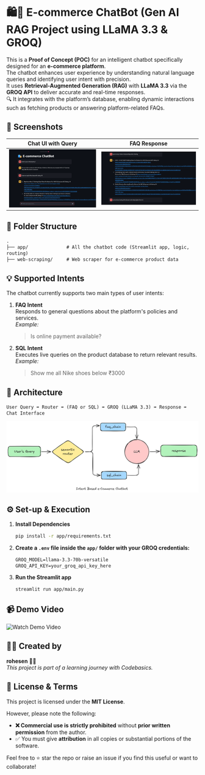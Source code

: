 # 🛍️💬 E-commerce ChatBot (Gen AI RAG Project using LLaMA 3.3 & GROQ)

This is a **Proof of Concept (POC)** for an intelligent chatbot specifically designed for an **e-commerce platform**.  
The chatbot enhances user experience by understanding natural language queries and identifying user intent with precision.   
It uses **Retrieval-Augmented Generation (RAG)** with **LLaMA 3.3** via the **GROQ API** to deliver accurate and real-time responses.  
🔍 It integrates with the platform’s database, enabling dynamic interactions such as fetching products or answering platform-related FAQs.  

## 📸 Screenshots

| Chat UI with Query | FAQ Response |
|--------------------|---------------|
| ![Chat UI](app/resources/Chatbot_UI.png) |![FAQ](app/resources/FAQ.png) |


## 📁 Folder Structure

```
.
├── app/              # All the chatbot code (Streamlit app, logic, routing)
├── web-scraping/     # Web scraper for e-commerce product data
```

## 💡 Supported Intents

The chatbot currently supports two main types of user intents:

1. **FAQ Intent**  
   Responds to general questions about the platform's policies and services.  
   _Example:_  
   > Is online payment available?

2. **SQL Intent**  
   Executes live queries on the product database to return relevant results.  
   _Example:_  
   > Show me all Nike shoes below ₹3000


## 🧠 Architecture

```
User Query ➡️ Router ➡️ (FAQ or SQL) ➡️ GROQ (LLaMA 3.3) ➡️ Response ➡️ Chat Interface
```

![FAQ](app/resources/architecture-diagram.png)



## ⚙️ Set-up & Execution

1. **Install Dependencies**

   ```bash
   pip install -r app/requirements.txt
   ```

2. **Create a `.env` file inside the `app/` folder with your GROQ credentials:**

   ```
   GROQ_MODEL=llama-3.3-70b-versatile
   GROQ_API_KEY=your_groq_api_key_here
   ```

3. **Run the Streamlit app**

   ```bash
   streamlit run app/main.py
   ```


## 📹 Demo Video

![Watch Demo Video](project_video.gif)


## 🧑‍💻 Created by

**rohesen** 👨‍💻  
_This project is part of a learning journey with Codebasics._



## 📜 License & Terms

This project is licensed under the **MIT License**.

However, please note the following:

- **❌ Commercial use is strictly prohibited** without **prior written permission** from the author.
- ✅ You must give **attribution** in all copies or substantial portions of the software.


Feel free to ⭐️ star the repo or raise an issue if you find this useful or want to collaborate!
